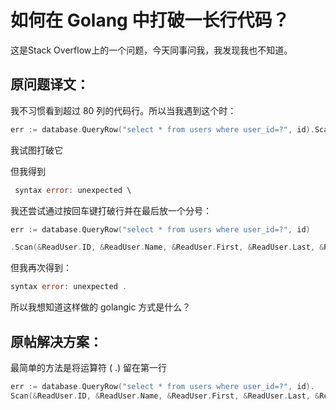 # 如何在 Golang 中打破一长行代码？

这是Stack Overflow上的一个问题，今天同事问我，我发现我也不知道。

## 原问题译文：

我不习惯看到超过 80 列的代码行。所以当我遇到这个时：

```go
err := database.QueryRow("select * from users where user_id=?", id).Scan(&ReadUser.ID, &ReadUser.Name, &ReadUser.First, &ReadUser.Last, &ReadUser.Email)
```

我试图打破它



但我得到

```go
 syntax error: unexpected \
```

我还尝试通过按回车键打破行并在最后放一个分号：

``` go
err := database.QueryRow("select * from users where user_id=?", id) 

.Scan(&ReadUser.ID, &ReadUser.Name, &ReadUser.First, &ReadUser.Last, &ReadUser.Email);
```

但我再次得到：

```go
syntax error: unexpected .
```

所以我想知道这样做的 golangic 方式是什么？

## 原帖解决方案：

最简单的方法是将运算符 (&nbsp;.) 留在第一行

``` go
err := database.QueryRow("select * from users where user_id=?", id).
Scan(&ReadUser.ID, &ReadUser.Name, &ReadUser.First, &ReadUser.Last, &ReadUser.Email)
```

